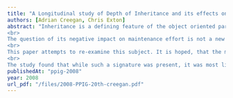 ```yaml
---
title: "A Longitudinal study of Depth of Inheritance and its effects on programmer maintenance effort"
authors: [Adrian Creegan, Chris Exton]
abstract: "Inheritance is a defining feature of the object oriented paradigm. Amongst other things, it enables the programmer to establish conceptual relations between domain objects, and promotes the partitioning of systems to increase reuse and dynamic extension. That notwithstanding, it has received some criticism especially in relation to the burden of comprehension it imposes on maintainers. As a result, measurements of this code feature have been incorporated into several established metrics as contributing to the level of predicted effort.
<br>
The question of its negative impact on maintenance effort is not a new one, indeed it has been revisited several times over the past 15 years. However, there is little hard empirical evidence quantifying its effects. Much of the previous research arrives at inconclusive and in some cases contradictory findings. While some of these previous studies have a strong empirical foundation, the maintenance tasks investigated have by and large been confined to small and somewhat idealised source code bases. Furthermore, many of these studies were performed in laboratory settings employing students as experimental subjects. They may not therefore be representative of typical maintenance scenarios.
<br>
This paper attempts to re-examine this subject. It is hoped, that the methodology employed will enable its findings to be more extensible to production situations. To this end, a large open source project was chosen as a subject for study. Data was extracted from this project using repository mining techniques by means of several custom tools which are discussed. These tools established the inheritance hierarchies of the source code and captured their evolution over a time frame of six years. The resulting data was then statistically analysed. Special attention was paid to establishing the presence of large scale restructuring operations. Such operations have been predicted as a strategy to cope with accumulating conceptual discrepancies in maintained software.
<br>
The study found that while such a signature was present, it was most likely due to seasonal effects. The depth of inheritance of associated code could not be correlated with this signature to any significant degree. A functional relationship between the number of file revisions and their distribution within the repository was also observed. This along with the previous results is presented and discussed."
publishedAt: "ppig-2008"
year: 2008
url_pdf: "/files/2008-PPIG-20th-creegan.pdf"
---
```

